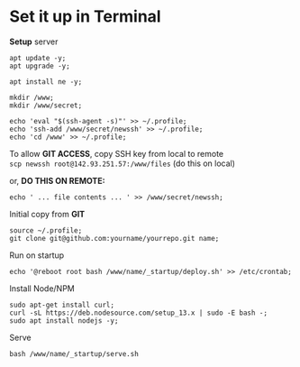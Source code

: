 # Set it up in Terminal

**Setup** server

```text
apt update -y;
apt upgrade -y;

apt install ne -y;

mkdir /www;
mkdir /www/secret;

echo 'eval "$(ssh-agent -s)"' >> ~/.profile;
echo 'ssh-add /www/secret/newssh' >> ~/.profile;
echo 'cd /www' >> ~/.profile;
```

To allow **GIT ACCESS**, copy SSH key from local to remote  
`scp newssh root@142.93.251.57:/www/files` \(do this on local\)

or, **DO THIS ON REMOTE:**

```text
echo ' ... file contents ... ' >> /www/secret/newssh;
```

Initial copy from **GIT**

```text
source ~/.profile;
git clone git@github.com:yourname/yourrepo.git name;
```

Run on startup

```text
echo '@reboot root bash /www/name/_startup/deploy.sh' >> /etc/crontab;
```

Install Node/NPM

```text
sudo apt-get install curl;
curl -sL https://deb.nodesource.com/setup_13.x | sudo -E bash -;
sudo apt install nodejs -y;
```

Serve

```text
bash /www/name/_startup/serve.sh
```



